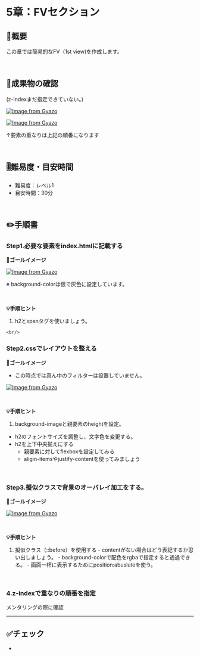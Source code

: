 # 5章：FVセクション

## 🤔概要

この章では簡易的なFV（1st view)を作成します。


<br/>

## 🏁成果物の確認

(z-indexまだ指定できていない。)

[![Image from Gyazo](https://i.gyazo.com/8876d17ead458c7ed0ceda0745a0b184.png)](https://gyazo.com/8876d17ead458c7ed0ceda0745a0b184)

[![Image from Gyazo](https://i.gyazo.com/6680e467ac63c26f7876cc0cafc493dc.png)](https://gyazo.com/6680e467ac63c26f7876cc0cafc493dc)

↑要素の重なりは上記の順番になります

<br/>

## 🎚️難易度・目安時間

- 難易度：レベル1
- 目安時間：30分

<br/>

## ✏️手順書

### Step1.必要な要素をindex.htmlに記載する

**🏁ゴールイメージ**

  [![Image from Gyazo](https://i.gyazo.com/9580f4f91df191238321c552922260a6.png)](https://gyazo.com/9580f4f91df191238321c552922260a6)

※ background-colorは仮で灰色に設定しています。

<br/>

**💡手順ヒント**

  1. h2とspanタグを使いましょう。

    <br/>

### Step2.cssでレイアウトを整える

**🏁ゴールイメージ**
- この時点では真ん中のフィルターは設置していません。

[![Image from Gyazo](https://i.gyazo.com/9bf3f3a0b7c696d8241adb17b9255128.jpg)](https://gyazo.com/9bf3f3a0b7c696d8241adb17b9255128)

  <br/>

**💡手順ヒント**
  1. background-imageと親要素のheightを設定。
  - h2のフォントサイズを調整し、文字色を変更する。
  - h2を上下中央揃えにする
    - 親要素に対してflexboxを設定してみる
    - aligin-itemsやjustify-contentを使ってみましょう



<br/>

### Step3.擬似クラスで背景のオーバレイ加工をする。

**🏁ゴールイメージ**

[![Image from Gyazo](https://i.gyazo.com/89ca4859ce05841e5b6eff54c23ed9f1.jpg)](https://gyazo.com/89ca4859ce05841e5b6eff54c23ed9f1)

<br/>


**💡手順ヒント**
  1. 擬似クラス（::before）を使用する
    - contentがない場合はどう表記するか思い出しましょう。
    - background-colorで配色をrgbaで指定すると透過できる。
    - 画面一杯に表示するためにposition:abusluteを使う。

<br/>

###  4.z-indexで重なりの順番を指定

メンタリングの際に確認



----

## ✅チェック

- 

